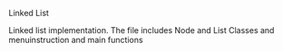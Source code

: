 Linked List 

Linked list implementation. 
The file includes Node and List Classes and  menuinstruction and main functions

 